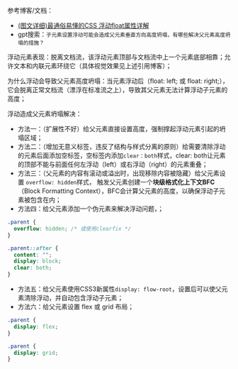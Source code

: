 参考博客/文档：
- [(图文详细)最通俗易懂的CSS 浮动float属性详解](https://blog.csdn.net/qq_36595013/article/details/81810219)
- gpt搜索：`子元素设置浮动可能会造成父元素垂直方向高度坍塌，有哪些解决父元素高度坍塌的措施？`

浮动元素表现：脱离文档流，该浮动元素顶部与文档流中上一个元素底部相靠；允许文本和内联元素环绕它（具体视觉效果见上述引用博客）；

为什么浮动会导致父元素高度坍塌：当元素浮动后（float: left; 或 float: right;），它会脱离正常文档流（漂浮在标准流之上），导致其父元素无法计算浮动子元素的高度；

浮动造成父元素坍塌解决：
- 方法一：（扩展性不好）给父元素直接设置高度，强制撑起浮动元素引起的坍塌区域；
- 方法二：（增加无意义标签，违反了结构与样式分离的原则）给需要清除浮动的元素后面添加空标签，空标签内添加`clear：both`样式，clear: both让元素的顶部不能与前面任何左浮动（left）或右浮动（right）的元素重叠；
- 方法三：（父元素的内容有滚动或溢出时，出现移除内容被隐藏）给父元素设置 `overflow: hidden`样式， 触发父元素创建一个**块级格式化上下文BFC**（Block Formatting Context），BFC会计算父元素的高度，以确保浮动子元素被包含在内；
- 方法四：给父元素添加一个伪元素来解决浮动问题，；
```css
.parent {
  overflow: hidden; /* 或使用clearfix */
}

.parent::after {
  content: "";
  display: block;
  clear: both;
}
```
- 方法五：给父元素使用CSS3新属性`display: flow-root`，设置后可以使父元素清除浮动，并自动包含浮动子元素；
- 方法六：给父元素设置 flex 或 grid 布局；
```css
.parent {
  display: flex;
}

.parent {
  display: grid;
}
```
